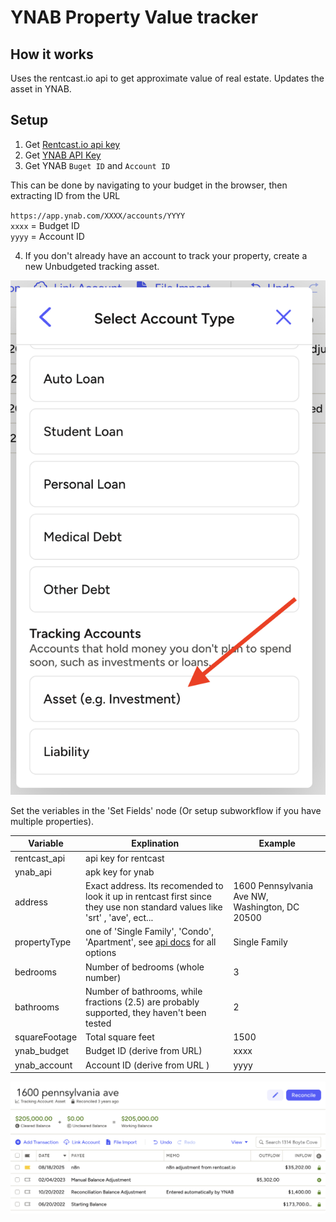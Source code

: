 # YNAB Property Value tracker

## How it works
Uses the rentcast.io api to get approximate value of real estate. Updates the asset in YNAB. 


## Setup

1. Get [Rentcast.io api key](https://developers.rentcast.io/reference/property-valuation)
2. Get [YNAB API Key](https://api.ynab.com/)
3. Get YNAB `Buget ID` and `Account ID`

This can be done by navigating to your budget in the browser, then extracting ID from the URL 

`https://app.ynab.com/XXXX/accounts/YYYY`  
`xxxx` = Budget ID  
`yyyy` = Account ID  

4. If you don't already have an account to track your property, create a new Unbudgeted tracking asset.

![](./images/Screenshot%202025-08-18%20at%2018.12.16.png)


Set the veriables in the 'Set Fields' node (Or setup subworkflow if you have multiple properties). 


| Variable| Explination | Example | 
| --- | --- | --- | 
|rentcast_api | api key for rentcast | |
| ynab_api | apk key for ynab | | 
| address | Exact address.  Its recomended to look it up in rentcast first since they use non standard values like 'srt' , 'ave', ect... |1600 Pennsylvania Ave NW, Washington, DC 20500 | 
| propertyType | one of 'Single Family', 'Condo', 'Apartment', see [api docs](https://developers.rentcast.io/reference/property-valuation) for all options | Single Family | 
| bedrooms | Number of bedrooms (whole number) | 3 |  
| bathrooms | Number of bathrooms, while fractions (2.5) are probably supported, they haven't been tested | 2 | 
| squareFootage | Total square feet | 1500 |  
| ynab_budget | Budget ID (derive from URL) |xxxx|  
| ynab_account | Account ID (derive from URL ) | yyyy |  

![](./images/Screenshot%202025-08-18%20at%2018.11.30.png)